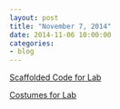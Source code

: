```yaml
---
layout: post
title: "November 7, 2014"
date: 2014-11-06 10:00:00
categories:
- blog
---
```


[Scaffolded Code for Lab](http://snap.berkeley.edu/snapsource/snap.html#present:Username=Airswoop1&ProjectName=Lab_11072014_Code)

[Costumes for Lab](https://ben-cohen-e957.squarespace.com/s/MegamanSprites.zip)